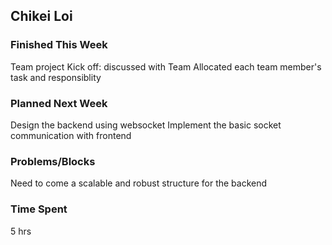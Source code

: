 ## Chikei Loi

### Finished This Week
Team project Kick off: discussed with Team
Allocated each team member's task and responsiblity

### Planned Next Week
Design the backend using websocket
Implement the basic socket communication with frontend

### Problems/Blocks
Need to come a scalable and robust structure for the backend

### Time Spent
5 hrs

